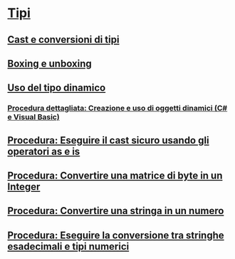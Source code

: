 # [Tipi](index.md)
## [Cast e conversioni di tipi](casting-and-type-conversions.md)
## [Boxing e unboxing](boxing-and-unboxing.md)
## [Uso del tipo dinamico](using-type-dynamic.md)
### [Procedura dettagliata: Creazione e uso di oggetti dinamici (C# e Visual Basic)](walkthrough-creating-and-using-dynamic-objects.md)
## [Procedura: Eseguire il cast sicuro usando gli operatori as e is](how-to-safely-cast-by-using-as-and-is-operators.md)
## [Procedura: Convertire una matrice di byte in un Integer](how-to-convert-a-byte-array-to-an-int.md)
## [Procedura: Convertire una stringa in un numero](how-to-convert-a-string-to-a-number.md)
## [Procedura: Eseguire la conversione tra stringhe esadecimali e tipi numerici](how-to-convert-between-hexadecimal-strings-and-numeric-types.md)
